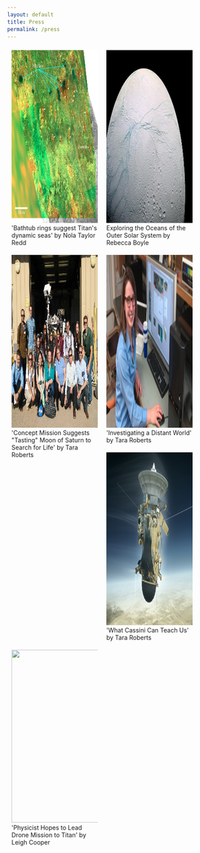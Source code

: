 ```yaml
---
layout: default
title: Press
permalink: /press
---
```


<html>
<head>
<style>
div.gallery {
    margin: 10px;
    float: left;
    width: 200px;
}

div.gallery:hover {
    border: 1px solid #777;
}

div.gallery img {
    width: 100%;
    height: auto;
}

div.desc {
    padding: 15px;
    text-align: center;
}
</style>
</head>
<body>

<div class="gallery">
  <a target="_blank" href="http://www.astrobio.net/news-exclusive/bathtub-rings-suggest-titans-dynamic-seas/">
    <img src="./images/astrobio.jpg" alt="" width="600" height="400">
  </a>
  <div class="desc"> 'Bathtub rings suggest Titan's dynamic seas' by Nola Taylor Redd </div>
</div>

<div class="gallery">
  <a target="_blank" href="https://www.theatlantic.com/science/archive/2016/03/planet-mission-concepts/475281/">
    <img src="./images/enceladus.jpg" alt="" width="600" height="400">
  </a>
  <div class="desc">Exploring the Oceans of the Outer Solar System by Rebecca Boyle</div>
</div>

<div class="gallery">
  <a target="_blank" href="https://www.uidaho.edu/news/news-articles/news-releases/2016-june/061316-moonresearch">
    <img src="./images/theogroupshot.jpg" alt="" width="600" height="400">
  </a>
  <div class="desc">'Concept Mission Suggests "Tasting" Moon of Saturn to Search for Life' by Tara Roberts</div>
</div>

<div class="gallery">
  <a target="_blank" href="http://www.uidaho.edu/sci/undergrad-research/research-expo/2013/shannon-mackenzie">
    <img src="./images/uiarticleheadshot.jpg" alt="" width="600" height="400">
  </a>
  <div class="desc">'Investigating a Distant World' by Tara Roberts</div>
</div>

<div class="gallery">
  <a target="_blank" href="https://www.uidaho.edu/news/here-we-have-idaho-magazine/past-issues/2017-spring/cassini">
    <img src="./images/cassini.jpg" alt="" width="600" height="400">
  </a>
  <div class="desc">'What Cassini Can Teach Us' by Tara Roberts</div>
</div>

<div class="gallery">
  <a target="_blank" href="https://www.uidaho.edu/sci/news/features/2018/dragonfly">
    <img src="./images/dragonfly-logo.jpg" alt="" width="600" height="400">
  </a>
  <div class="desc">'Physicist Hopes to Lead Drone Mission to Titan' by Leigh Cooper</div>
</div>

</body>
</html>
